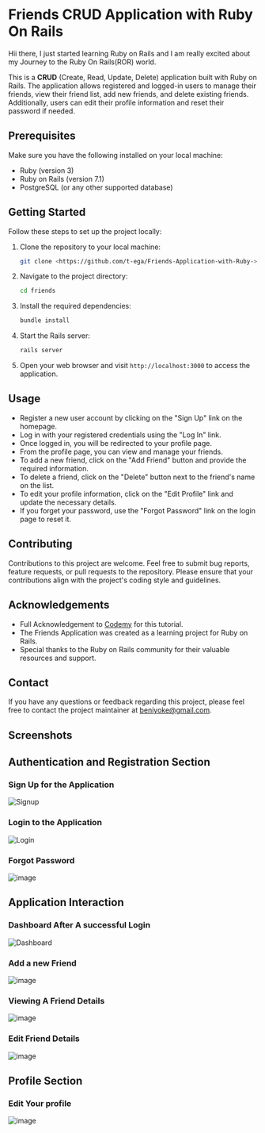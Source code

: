 # Friends CRUD Application with Ruby On Rails

Hii there, I just started learning Ruby on Rails and I am really excited about my Journey to the Ruby On Rails(ROR) world.

This is a **CRUD** (Create, Read, Update, Delete) application built with Ruby on Rails. The application allows registered and logged-in users to manage their friends, view their friend list, add new friends, and delete existing friends. Additionally, users can edit their profile information and reset their password if needed.

## Prerequisites

Make sure you have the following installed on your local machine:

- Ruby (version 3)
- Ruby on Rails (version 7.1)
- PostgreSQL (or any other supported database)

## Getting Started

Follow these steps to set up the project locally:

1. Clone the repository to your local machine:

   ```bash
   git clone <https://github.com/t-ega/Friends-Application-with-Ruby->
   ```

2. Navigate to the project directory:

   ```bash
   cd friends
   ```

3. Install the required dependencies:

   ```bash
   bundle install
   ```
7. Start the Rails server:

   ```bash
   rails server
   ```

7. Open your web browser and visit `http://localhost:3000` to access the application.

## Usage

- Register a new user account by clicking on the "Sign Up" link on the homepage.
- Log in with your registered credentials using the "Log In" link.
- Once logged in, you will be redirected to your profile page.
- From the profile page, you can view and manage your friends.
- To add a new friend, click on the "Add Friend" button and provide the required information.
- To delete a friend, click on the "Delete" button next to the friend's name on the list.
- To edit your profile information, click on the "Edit Profile" link and update the necessary details.
- If you forget your password, use the "Forgot Password" link on the login page to reset it.

## Contributing

Contributions to this project are welcome. Feel free to submit bug reports, feature requests, or pull requests to the repository. Please ensure that your contributions align with the project's coding style and guidelines.

## Acknowledgements
- Full Acknowledgement to [Codemy](https://Codemy.com) for this tutorial.
- The Friends Application was created as a learning project for Ruby on Rails.
- Special thanks to the Ruby on Rails community for their valuable resources and support.

## Contact

If you have any questions or feedback regarding this project, please feel free to contact the project maintainer at [beniyoke@gmail.com](mailto:beniyoke@gmail.com).


## Screenshots

## Authentication and Registration Section

### Sign Up for the Application
![Signup](https://github.com/t-ega/Friends-Application-with-Ruby-/assets/41376025/5a448b4b-72db-4755-bf5b-0bff00ec73ca)

### Login to the Application
![Login](https://github.com/t-ega/Friends-Application-with-Ruby-/assets/41376025/1a89828b-8a0b-42fc-9de3-8b1df7da02e0)

### Forgot Password
![image](https://github.com/t-ega/Friends-Application-with-Ruby-/assets/41376025/6d932c7e-b11c-41c0-aab3-e431fa61c8e9)

## Application Interaction 

### Dashboard After A successful Login
![Dashboard](https://github.com/t-ega/Friends-Application-with-Ruby-/assets/41376025/352a7b35-8af7-475d-ab83-4e135cb7f9a7)

### Add a new Friend
![image](https://github.com/t-ega/Friends-Application-with-Ruby-/assets/41376025/7974a0ed-1ef9-492d-bd7e-b4c641572759)


### Viewing A Friend Details
![image](https://github.com/t-ega/Friends-Application-with-Ruby-/assets/41376025/9edac262-db8b-4fcc-85c0-dd011bf45756)

### Edit Friend Details
![image](https://github.com/t-ega/Friends-Application-with-Ruby-/assets/41376025/ced1ba7f-92f4-4218-be81-750f9a081202)

## Profile Section

### Edit Your profile
![image](https://github.com/t-ega/Friends-Application-with-Ruby-/assets/41376025/20e1d50e-d0c5-41dc-a98b-71996d5c7444)
